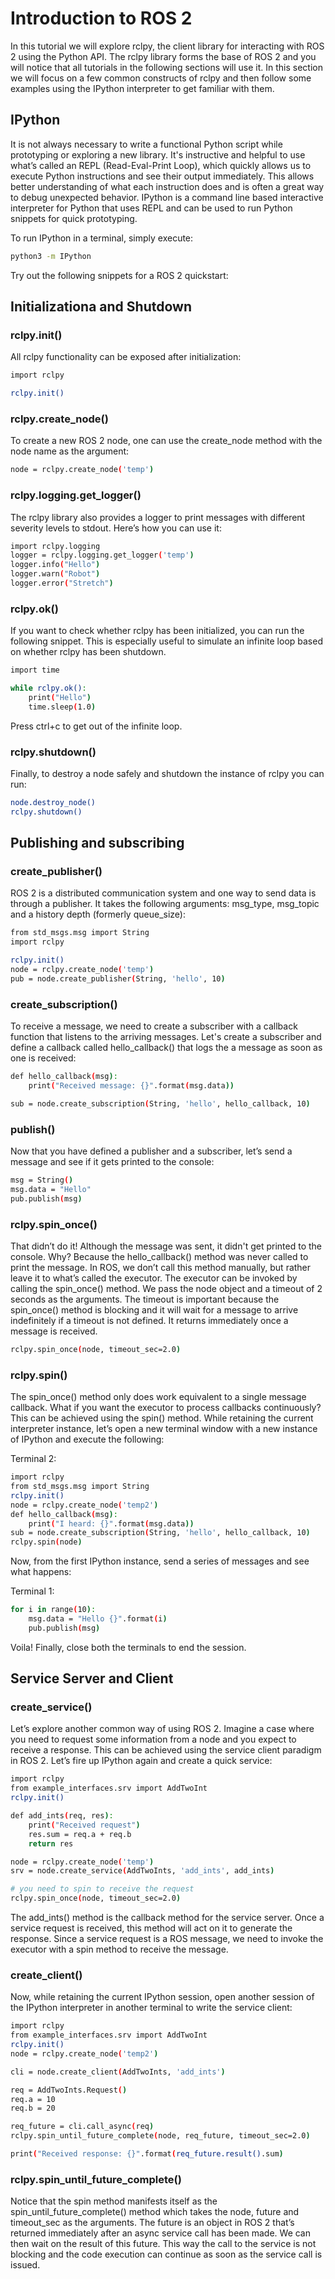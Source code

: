 # Introduction to ROS 2
In this tutorial we will explore rclpy, the client library for interacting with ROS 2 using the Python API. The rclpy library forms the base of ROS 2 and you will notice that all tutorials in the following sections will use it. In this section we will focus on a few common constructs of rclpy and then follow some examples using the IPython interpreter to get familiar with them.

## IPython
It is not always necessary to write a functional Python script while prototyping or exploring a new library. It's instructive and helpful to use what’s called an REPL (Read-Eval-Print Loop), which quickly allows us to execute Python instructions and see their output immediately. This allows better understanding of what each instruction does and is often a great way to debug unexpected behavior. IPython is a command line based interactive interpreter for Python that uses REPL and can be used to run Python snippets for quick prototyping.

To run IPython in a terminal, simply execute:
```{.bash .shell-prompt}
python3 -m IPython
```

Try out the following snippets for a ROS 2 quickstart:

## Initializationa and Shutdown
### rclpy.init()
All rclpy functionality can be exposed after initialization:
```{.bash .shell-prompt}
import rclpy

rclpy.init()
```

### rclpy.create_node()
To create a new ROS 2 node, one can use the create_node method with the node name as the argument:
```{.bash .shell-prompt}
node = rclpy.create_node('temp')
```

### rclpy.logging.get_logger()
The rclpy library also provides a logger to print messages with different severity levels to stdout. Here’s how you can use it:
```{.bash .shell-prompt}
import rclpy.logging
logger = rclpy.logging.get_logger('temp')
logger.info("Hello")
logger.warn("Robot")
logger.error("Stretch")
```

### rclpy.ok()
If you want to check whether rclpy has been initialized, you can run the following snippet. This is especially useful to simulate an infinite loop based on whether rclpy has been shutdown.
```{.bash .shell-prompt}
import time

while rclpy.ok():
	print("Hello")
	time.sleep(1.0)
```

Press ctrl+c to get out of the infinite loop.

### rclpy.shutdown()
Finally, to destroy a node safely and shutdown the instance of rclpy you can run:

```{.bash .shell-prompt}
node.destroy_node()
rclpy.shutdown()
```

## Publishing and subscribing
### create_publisher()
ROS 2 is a distributed communication system and one way to send data is through a publisher. It takes the following arguments: msg_type, msg_topic and a history depth (formerly queue_size):
```{.bash .shell-prompt}
from std_msgs.msg import String
import rclpy

rclpy.init()
node = rclpy.create_node('temp')
pub = node.create_publisher(String, 'hello', 10)
```

### create_subscription()
To receive a message, we need to create a subscriber with a callback function that listens to the arriving messages. Let's create a subscriber and define a callback called hello_callback() that logs the a message as soon as one is received:
```{.bash .shell-prompt}
def hello_callback(msg):
	print("Received message: {}".format(msg.data))

sub = node.create_subscription(String, 'hello', hello_callback, 10)
```

### publish()
Now that you have defined a publisher and a subscriber, let’s send a message and see if it gets printed to the console:
```{.bash .shell-prompt}
msg = String()
msg.data = "Hello"
pub.publish(msg)
```

### rclpy.spin_once()
That didn’t do it! Although the message was sent, it didn't get printed to the console. Why? Because the hello_callback() method was never called to print the message. In ROS, we don’t call this method manually, but rather leave it to what’s called the executor. The executor can be invoked by calling the spin_once() method. We pass the node object and a timeout of 2 seconds as the arguments. The timeout is important because the spin_once() method is blocking and it will wait for a message to arrive indefinitely if a timeout is not defined. It returns immediately once a message is received.
```{.bash .shell-prompt}
rclpy.spin_once(node, timeout_sec=2.0)
```

### rclpy.spin()
The spin_once() method only does work equivalent to a single message callback. What if you want the executor to process callbacks continuously? This can be achieved using the spin() method. While retaining the current interpreter instance, let’s open a new terminal window with a new instance of IPython and execute the following:

Terminal 2:
```{.bash .shell-prompt}
import rclpy
from std_msgs.msg import String
rclpy.init()
node = rclpy.create_node('temp2')
def hello_callback(msg):
	print("I heard: {}".format(msg.data))
sub = node.create_subscription(String, 'hello', hello_callback, 10)
rclpy.spin(node)
```

Now, from the first IPython instance, send a series of messages and see what happens:

Terminal 1:
```{.bash .shell-prompt}
for i in range(10):
	msg.data = "Hello {}".format(i)
	pub.publish(msg)
```

Voila! Finally, close both the terminals to end the session.

## Service Server and Client
### create_service()
Let’s explore another common way of using ROS 2. Imagine a case where you need to request some information from a node and you expect to receive a response. This can be achieved using the service client paradigm in ROS 2. Let’s fire up IPython again and create a quick service:
```{.bash .shell-prompt}
import rclpy
from example_interfaces.srv import AddTwoInt
rclpy.init()

def add_ints(req, res):
 	print("Received request")
 	res.sum = req.a + req.b
 	return res

node = rclpy.create_node('temp')
srv = node.create_service(AddTwoInts, 'add_ints', add_ints)

# you need to spin to receive the request
rclpy.spin_once(node, timeout_sec=2.0)
```

The add_ints() method is the callback method for the service server. Once a service request is received, this method will act on it to generate the response. Since a service request is a ROS message, we need to invoke the executor with a spin method to receive the message.

### create_client()
Now, while retaining the current IPython session, open another session of the IPython interpreter in another terminal to write the service client:
```{.bash .shell-prompt}
import rclpy
from example_interfaces.srv import AddTwoInt
rclpy.init()
node = rclpy.create_node('temp2')

cli = node.create_client(AddTwoInts, 'add_ints')

req = AddTwoInts.Request()
req.a = 10
req.b = 20

req_future = cli.call_async(req)
rclpy.spin_until_future_complete(node, req_future, timeout_sec=2.0)

print("Received response: {}".format(req_future.result().sum)
```

### rclpy.spin_until_future_complete()
Notice that the spin method manifests itself as the spin_until_future_complete() method which takes the node, future and timeout_sec as the arguments. The future is an object in ROS 2 that’s returned immediately after an async service call has been made. We can then wait on the result of this future. This way the call to the service is not blocking and the code execution can continue as soon as the service call is issued.
